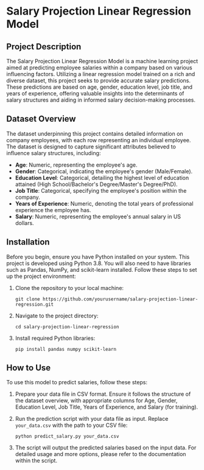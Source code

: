 # Salary Projection Linear Regression Model

## Project Description

The Salary Projection Linear Regression Model is a machine learning project aimed at predicting employee salaries within a company based on various influencing factors. Utilizing a linear regression model trained on a rich and diverse dataset, this project seeks to provide accurate salary predictions. These predictions are based on age, gender, education level, job title, and years of experience, offering valuable insights into the determinants of salary structures and aiding in informed salary decision-making processes.

## Dataset Overview

The dataset underpinning this project contains detailed information on company employees, with each row representing an individual employee. The dataset is designed to capture significant attributes believed to influence salary structures, including:

- **Age**: Numeric, representing the employee's age.
- **Gender**: Categorical, indicating the employee's gender (Male/Female).
- **Education Level**: Categorical, detailing the highest level of education attained (High School/Bachelor's Degree/Master's Degree/PhD).
- **Job Title**: Categorical, specifying the employee's position within the company.
- **Years of Experience**: Numeric, denoting the total years of professional experience the employee has.
- **Salary**: Numeric, representing the employee's annual salary in US dollars.

## Installation

Before you begin, ensure you have Python installed on your system. This project is developed using Python 3.8. You will also need to have libraries such as Pandas, NumPy, and scikit-learn installed. Follow these steps to set up the project environment:

1. Clone the repository to your local machine:
   ```
   git clone https://github.com/yourusername/salary-projection-linear-regression.git
   ```
2. Navigate to the project directory:
   ```
   cd salary-projection-linear-regression
   ```
3. Install required Python libraries:
   ```
   pip install pandas numpy scikit-learn
   ```

## How to Use

To use this model to predict salaries, follow these steps:

1. Prepare your data file in CSV format. Ensure it follows the structure of the dataset overview, with appropriate columns for Age, Gender, Education Level, Job Title, Years of Experience, and Salary (for training).

2. Run the prediction script with your data file as input. Replace `your_data.csv` with the path to your CSV file:
   ```
   python predict_salary.py your_data.csv
   ```

3. The script will output the predicted salaries based on the input data. For detailed usage and more options, please refer to the documentation within the script.
